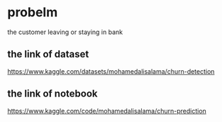 #  probelm
the customer leaving or staying in bank
## the link of dataset
https://www.kaggle.com/datasets/mohamedalisalama/churn-detection
## the link of notebook
https://www.kaggle.com/code/mohamedalisalama/churn-prediction
